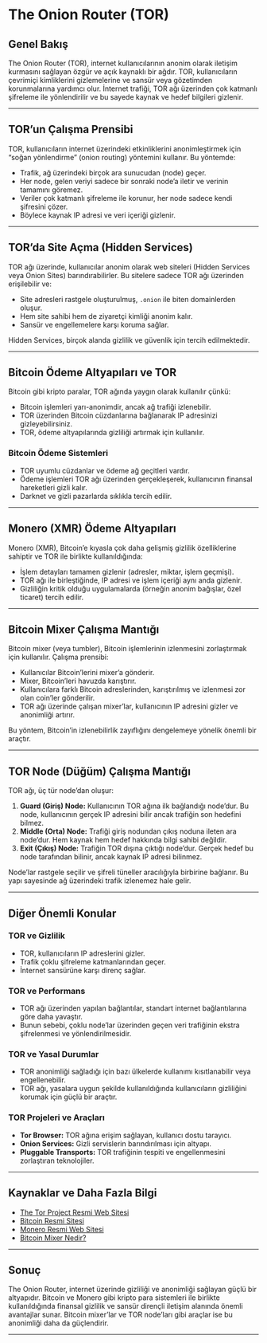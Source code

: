 # The Onion Router (TOR)

## Genel Bakış

The Onion Router (TOR), internet kullanıcılarının anonim olarak iletişim kurmasını sağlayan özgür ve açık kaynaklı bir ağdır. TOR, kullanıcıların çevrimiçi kimliklerini gizlemelerine ve sansür veya gözetimden korunmalarına yardımcı olur. İnternet trafiği, TOR ağı üzerinden çok katmanlı şifreleme ile yönlendirilir ve bu sayede kaynak ve hedef bilgileri gizlenir.

---

## TOR’un Çalışma Prensibi

TOR, kullanıcıların internet üzerindeki etkinliklerini anonimleştirmek için “soğan yönlendirme” (onion routing) yöntemini kullanır. Bu yöntemde:

- Trafik, ağ üzerindeki birçok ara sunucudan (node) geçer.
- Her node, gelen veriyi sadece bir sonraki node’a iletir ve verinin tamamını göremez.
- Veriler çok katmanlı şifreleme ile korunur, her node sadece kendi şifresini çözer.
- Böylece kaynak IP adresi ve veri içeriği gizlenir.

---

## TOR’da Site Açma (Hidden Services)

TOR ağı üzerinde, kullanıcılar anonim olarak web siteleri (Hidden Services veya Onion Sites) barındırabilirler. Bu sitelere sadece TOR ağı üzerinden erişilebilir ve:

- Site adresleri rastgele oluşturulmuş, `.onion` ile biten domainlerden oluşur.
- Hem site sahibi hem de ziyaretçi kimliği anonim kalır.
- Sansür ve engellemelere karşı koruma sağlar.

Hidden Services, birçok alanda gizlilik ve güvenlik için tercih edilmektedir.

---

## Bitcoin Ödeme Altyapıları ve TOR

Bitcoin gibi kripto paralar, TOR ağında yaygın olarak kullanılır çünkü:

- Bitcoin işlemleri yarı-anonimdir, ancak ağ trafiği izlenebilir.
- TOR üzerinden Bitcoin cüzdanlarına bağlanarak IP adresinizi gizleyebilirsiniz.
- TOR, ödeme altyapılarında gizliliği artırmak için kullanılır.

### Bitcoin Ödeme Sistemleri

- TOR uyumlu cüzdanlar ve ödeme ağ geçitleri vardır.
- Ödeme işlemleri TOR ağı üzerinden gerçekleşerek, kullanıcının finansal hareketleri gizli kalır.
- Darknet ve gizli pazarlarda sıklıkla tercih edilir.

---

## Monero (XMR) Ödeme Altyapıları

Monero (XMR), Bitcoin’e kıyasla çok daha gelişmiş gizlilik özelliklerine sahiptir ve TOR ile birlikte kullanıldığında:

- İşlem detayları tamamen gizlenir (adresler, miktar, işlem geçmişi).
- TOR ağı ile birleştiğinde, IP adresi ve işlem içeriği aynı anda gizlenir.
- Gizliliğin kritik olduğu uygulamalarda (örneğin anonim bağışlar, özel ticaret) tercih edilir.

---

## Bitcoin Mixer Çalışma Mantığı

Bitcoin mixer (veya tumbler), Bitcoin işlemlerinin izlenmesini zorlaştırmak için kullanılır. Çalışma prensibi:

- Kullanıcılar Bitcoin’lerini mixer’a gönderir.
- Mixer, Bitcoin’leri havuzda karıştırır.
- Kullanıcılara farklı Bitcoin adreslerinden, karıştırılmış ve izlenmesi zor olan coin’ler gönderilir.
- TOR ağı üzerinde çalışan mixer’lar, kullanıcının IP adresini gizler ve anonimliği artırır.

Bu yöntem, Bitcoin’in izlenebilirlik zayıflığını dengelemeye yönelik önemli bir araçtır.

---

## TOR Node (Düğüm) Çalışma Mantığı

TOR ağı, üç tür node’dan oluşur:

1. **Guard (Giriş) Node:** Kullanıcının TOR ağına ilk bağlandığı node’dur. Bu node, kullanıcının gerçek IP adresini bilir ancak trafiğin son hedefini bilmez.
2. **Middle (Orta) Node:** Trafiği giriş nodundan çıkış noduna ileten ara node’dur. Hem kaynak hem hedef hakkında bilgi sahibi değildir.
3. **Exit (Çıkış) Node:** Trafiğin TOR dışına çıktığı node’dur. Gerçek hedef bu node tarafından bilinir, ancak kaynak IP adresi bilinmez.

Node’lar rastgele seçilir ve şifreli tüneller aracılığıyla birbirine bağlanır. Bu yapı sayesinde ağ üzerindeki trafik izlenemez hale gelir.

---

## Diğer Önemli Konular

### TOR ve Gizlilik

- TOR, kullanıcıların IP adreslerini gizler.
- Trafik çoklu şifreleme katmanlarından geçer.
- İnternet sansürüne karşı direnç sağlar.

### TOR ve Performans

- TOR ağı üzerinden yapılan bağlantılar, standart internet bağlantılarına göre daha yavaştır.
- Bunun sebebi, çoklu node’lar üzerinden geçen veri trafiğinin ekstra şifrelenmesi ve yönlendirilmesidir.

### TOR ve Yasal Durumlar

- TOR anonimliği sağladığı için bazı ülkelerde kullanımı kısıtlanabilir veya engellenebilir.
- TOR ağı, yasalara uygun şekilde kullanıldığında kullanıcıların gizliliğini korumak için güçlü bir araçtır.

### TOR Projeleri ve Araçları

- **Tor Browser:** TOR ağına erişim sağlayan, kullanıcı dostu tarayıcı.
- **Onion Services:** Gizli servislerin barındırılması için altyapı.
- **Pluggable Transports:** TOR trafiğinin tespiti ve engellenmesini zorlaştıran teknolojiler.

---

## Kaynaklar ve Daha Fazla Bilgi

- [The Tor Project Resmi Web Sitesi](https://www.torproject.org/)
- [Bitcoin Resmi Sitesi](https://bitcoin.org/)
- [Monero Resmi Web Sitesi](https://www.getmonero.org/)
- [Bitcoin Mixer Nedir?](https://www.investopedia.com/terms/b/bitcoin-mixer.asp)

---

## Sonuç

The Onion Router, internet üzerinde gizliliği ve anonimliği sağlayan güçlü bir altyapıdır. Bitcoin ve Monero gibi kripto para sistemleri ile birlikte kullanıldığında finansal gizlilik ve sansür dirençli iletişim alanında önemli avantajlar sunar. Bitcoin mixer’lar ve TOR node’ları gibi araçlar ise bu anonimliği daha da güçlendirir.

---

